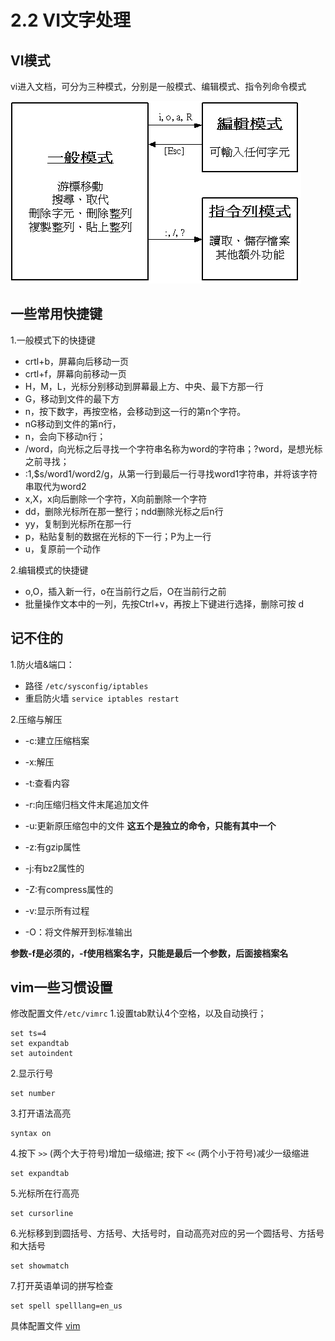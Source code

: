2.2 VI文字处理
=============

## VI模式 

vi进入文档，可分为三种模式，分别是一般模式、编辑模式、指令列命令模式

![B02_01_VI](../_templates/Linux/B02_01_VI.jpg)

## 一些常用快捷键

1.一般模式下的快捷键

- crtl+b，屏幕向后移动一页
- crtl+f，屏幕向前移动一页
- H，M，L，光标分别移动到屏幕最上方、中央、最下方那一行
- G，移动到文件的最下方
- n<space>，按下数字，再按空格，会移动到这一行的第n个字符。
- nG移动到文件的第n行，
- n<enter>，会向下移动n行；
- /word，向光标之后寻找一个字符串名称为word的字符串；?word，是想光标之前寻找；
- :1,$s/word1/word2/g，从第一行到最后一行寻找word1字符串，并将该字符串取代为word2
- x,X，x向后删除一个字符，X向前删除一个字符
- dd，删除光标所在那一整行；ndd删除光标之后n行
- yy，复制到光标所在那一行
- p，粘贴复制的数据在光标的下一行；P为上一行
- u，复原前一个动作

2.编辑模式的快捷键

- o,O，插入新一行，o在当前行之后，O在当前行之前
- 批量操作文本中的一列，先按Ctrl+v，再按上下键进行选择，删除可按 d

## 记不住的

1.防火墙&端口：
- 路径 `/etc/sysconfig/iptables`
- 重启防火墙 `service iptables restart`


2.压缩与解压

+ -c:建立压缩档案
+ -x:解压
+ -t:查看内容
+ -r:向压缩归档文件末尾追加文件
+ -u:更新原压缩包中的文件
**这五个是独立的命令，只能有其中一个**


+ -z:有gzip属性
+ -j:有bz2属性的
+ -Z:有compress属性的
+ -v:显示所有过程
+ -O：将文件解开到标准输出

**参数-f是必须的，-f使用档案名字，只能是最后一个参数，后面接档案名**

## vim一些习惯设置

修改配置文件`/etc/vimrc`
1.设置tab默认4个空格，以及自动换行；

    set ts=4
    set expandtab
    set autoindent
    
2.显示行号

    set number
    
3.打开语法高亮

    syntax on
    
4.按下 `>>` (两个大于符号)增加一级缩进; 按下 `<<` (两个小于符号)减少一级缩进

    set expandtab
    
5.光标所在行高亮

    set cursorline
    
6.光标移到到圆括号、方括号、大括号时，自动高亮对应的另一个圆括号、方括号和大括号

    set showmatch
    
7.打开英语单词的拼写检查

    set spell spelllang=en_us


具体配置文件 [vim](../_static/Linux/vimrc)
